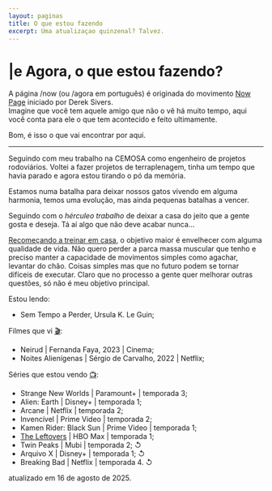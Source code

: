 ```yaml
---
layout: paginas
title: O que estou fazendo
excerpt: Uma atualizaçao quinzenal? Talvez.
---
```

<h1>
<span aria-hidden="true">|<span class="h1-menor">e </span></span>Agora<span class="h1-menor">, o que estou fazendo?</span>
</h1>
<section class="texto-geral">
    <p>A página /now (ou /agora em português) é originada do movimento <a href="https://nownownow.com/about" title="O que é uma página /Now?">Now Page</a> iniciado por Derek Sivers.<br/>
    Imagine que você tem aquele amigo que não o vê há muito tempo, aqui você conta para ele o que tem acontecido e feito ultimamente.</p>
    <p>Bom, é isso o que vai encontrar por aqui.</p>
</section>
<hr>
<section class="texto-geral">
    <p>Seguindo com meu trabalho na CEMOSA como engenheiro de projetos rodoviários. Voltei a fazer projetos de terraplenagem, tinha um tempo que havia parado e agora estou tirando o pó da memória.</p>
    <p>Estamos numa batalha para deixar nossos gatos vivendo em alguma harmonia, temos uma evolução, mas ainda pequenas batalhas a vencer.</p>
    <p>Seguindo com o <i>hérculeo trabalho</i> de deixar a casa do jeito que a gente gosta e deseja. Tá aí algo que não deve acabar nunca...</p>
    <p><a href="{{ site.url }}/blog/esse-mes-recomecei-a-treinar/" title="voltando a cuidar da saúde">Recomeçando a treinar em casa</a>, o objetivo maior é envelhecer com alguma qualidade de vida. Não quero perder a parca massa muscular que tenho e preciso manter a capacidade de movimentos simples como agachar, levantar do chão. Coisas simples mas que no futuro podem se tornar difíceis de executar. Claro que no processo a gente quer melhorar outras questões, só não é meu objetivo principal.</p>
</section>
<section class="estou-fazendo">Estou lendo:
<ul>
    <li>Sem Tempo a Perder, Ursula K. Le Guin;</li>
</ul>
Filmes que vi <a href="https://letterboxd.com/dalbo1201/films/diary/" class="linkcab">&#127916;</a>:
<ul>
    <li>Neirud&nbsp;| Fernanda Faya, 2023&nbsp;| Cinema;</li>
    <li>Noites Alienígenas&nbsp;| Sérgio de Carvalho, 2022&nbsp;| Netflix;</li>
</ul>
Séries que estou vendo <a href="https://tvtime.com/r/38uUh" class="linkcab">&#128250;</a>:
<ul>
    <li>Strange New Worlds&nbsp;| Paramount+&nbsp;| temporada&nbsp;3;</li>
    <li>Alien: Earth&nbsp;| Disney+&nbsp;| temporada&nbsp;1;</li>
    <li>Arcane&nbsp;| Netflix | temporada&nbsp;2;</li>
    <li>Invencível&nbsp;| Prime Video&nbsp;| temporada&nbsp;2;</li>
    <li>Kamen Rider: Black Sun&nbsp;| Prime Video&nbsp;| temporada&nbsp;1;</li>
    <li><a href="{{ site.url }}/blog/assistindo-the-leftovers/" title="comecei a assistir">The Leftovers</a>&nbsp;| HBO&nbsp;Max&nbsp;| temporada&nbsp;1;</li>
    <li>Twin Peaks&nbsp;| Mubi&nbsp;| temporada&nbsp;2;&nbsp;↺</li>
    <li>Arquivo X&nbsp;| Disney+&nbsp;| temporada&nbsp;1;&nbsp;↺</li>
    <li>Breaking Bad&nbsp;| Netflix&nbsp;| temporada&nbsp;4.&nbsp;↺</li>
</ul>
</section>
<aside class="atualizacao">
    atualizado em 16 de agosto de 2025.
</aside>
